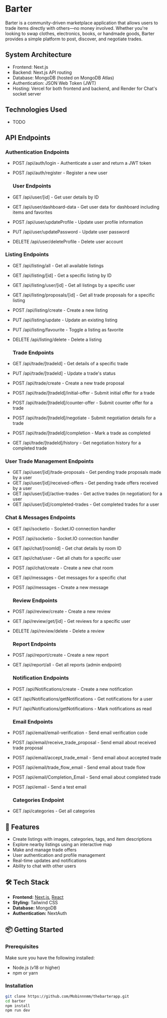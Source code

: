 # Barter

Barter is a community-driven marketplace application that allows users to trade items directly with others—no money involved. Whether you're looking to swap clothes, electronics, books, or handmade goods, Barter provides a simple platform to post, discover, and negotiate trades.

## System Architecture

- Frontend: Next.js
- Backend: Next.js API routing
- Database: MongoDB (hosted on MongoDB Atlas)
- Authentication: JSON Web Token (JWT)
- Hosting: Vercel for both frontend and backend, and Render for Chat's socket server

## Technologies Used

- TODO

## API Endpoints 

  ### Authentication Endpoints
- POST /api/auth/login - Authenticate a user and return a JWT token
- POST /api/auth/register - Register a new user

  ### User Endpoints
- GET /api/user/[id] - Get user details by ID
- GET /api/user/dashboard-data - Get user data for dashboard including items and favorites
- POST /api/user/updateProfile - Update user profile information
- PUT /api/user/updatePassword - Update user password
- DELETE /api/user/deleteProfile - Delete user account
 
 ### Listing Endpoints
- GET /api/listing/all - Get all available listings
- GET /api/listing/[id] - Get a specific listing by ID
- GET /api/listing/user/[id] - Get all listings by a specific user
- GET /api/listing/proposals/[id] - Get all trade proposals for a specific listing
- POST /api/listing/create - Create a new listing
- PUT /api/listing/update - Update an existing listing
- PUT /api/listing/favourite - Toggle a listing as favorite
- DELETE /api/listing/delete - Delete a listing
  
  ### Trade Endpoints
- GET /api/trade/[tradeId] - Get details of a specific trade
- PUT /api/trade/[tradeId] - Update a trade's status
- POST /api/trade/create - Create a new trade proposal
- POST /api/trade/[tradeId]/initial-offer - Submit initial offer for a trade
- POST /api/trade/[tradeId]/counter-offer - Submit counter offer for a trade
- POST /api/trade/[tradeId]/negotiate - Submit negotiation details for a trade
- POST /api/trade/[tradeId]/completion - Mark a trade as completed
- GET /api/trade/[tradeId]/history - Get negotiation history for a completed trade
  
 ### User Trade Management Endpoints
- GET /api/user/[id]/trade-proposals - Get pending trade proposals made by a user
- GET /api/user/[id]/received-offers - Get pending trade offers received by a user
- GET /api/user/[id]/active-trades - Get active trades (in negotiation) for a user
- GET /api/user/[id]/completed-trades - Get completed trades for a user
 
 ### Chat & Messages Endpoints
- GET /api/socketio - Socket.IO connection handler
- POST /api/socketio - Socket.IO connection handler
- GET /api/chat/[roomId] - Get chat details by room ID
- GET /api/chat/user - Get all chats for a specific user
- POST /api/chat/create - Create a new chat room
- GET /api/messages - Get messages for a specific chat
- POST /api/messages - Create a new message
  
  ### Review Endpoints
- POST /api/review/create - Create a new review
- GET /api/review/get/[id] - Get reviews for a specific user
- DELETE /api/review/delete - Delete a review
  
  ### Report Endpoints
- POST /api/report/create - Create a new report
- GET /api/report/all - Get all reports (admin endpoint)
  
  ### Notification Endpoints
- POST /api/Notifications/create - Create a new notification
- GET /api/Notifications/getNotifications - Get notifications for a user
- PUT /api/Notifications/getNotifications - Mark notifications as read
  
  ### Email Endpoints
- POST /api/email/email-verification - Send email verification code
- POST /api/email/receive_trade_proposal - Send email about received trade proposal
- POST /api/email/accept_trade_email - Send email about accepted trade
- POST /api/email/trade_flow_email - Send email about trade flow
- POST /api/email/Completion_Email - Send email about completed trade
- POST /api/email - Send a test email
  
  ### Categories Endpoint
- GET /api/categories - Get all categories 

## 🚀 Features

- Create listings with images, categories, tags, and item descriptions
- Explore nearby listings using an interactive map
- Make and manage trade offers
- User authentication and profile management
- Real-time updates and notifications
- Ability to chat with other users

## 🛠 Tech Stack

- **Frontend:** [Next.js](https://nextjs.org/), [React](https://reactjs.org/)
- **Styling:** Tailwind CSS
- **Database:** MongoDB
- **Authentication:** NextAuth

## 📦 Getting Started

### Prerequisites

Make sure you have the following installed:
- Node.js (v18 or higher)
- npm or yarn

### Installation

```bash
git clone https://github.com/Mobinnnmm/thebarterapp.git
cd barter
npm install
npm run dev
